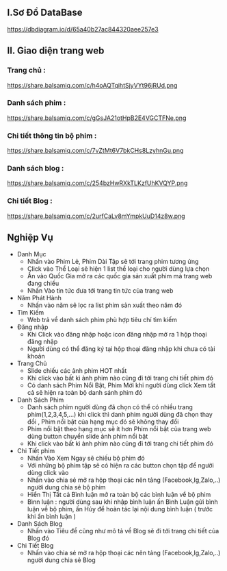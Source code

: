 ##  I.Sơ Đồ DataBase 
https://dbdiagram.io/d/65a40b27ac844320aee257e3

## II. Giao diện trang web
 ### Trang chủ :
 https://share.balsamiq.com/c/h4oAQTqihtSjyVYt96jRUd.png
  ### Danh sách phim :
 https://share.balsamiq.com/c/gGsJA21otHpB2E4VGCTFNe.png
  ### Chi tiết thông tin bộ phim :
  https://share.balsamiq.com/c/7vZtMt6V7bkCHs8LzyhnGu.png
  ### Danh sách blog :
 https://share.balsamiq.com/c/254bzHwRXkTLKzfUhKVQYP.png
  ### Chi tiết Blog :
 https://share.balsamiq.com/c/2urfCaLv8mYmpkUuD14z8w.png
## Nghiệp Vụ
 * Danh Mục
   +  Nhấn vào Phim Lẻ, Phim Dài Tập sẽ tới trang phim tương ứng
   +  Click vào Thể Loại sẽ hiện 1 list thể loại cho người dùng lựa chọn
   +  Ấn vào Quốc Gia mở ra các quốc gia sản xuất phim mà trang web đang chiếu
   +  Nhấn Vào tin tức đưa tới trang tin tức của trang web
* Năm Phát Hành  
   +  Nhấn vào năm sẽ lọc ra list phim sản xuất theo năm đó
* Tìm Kiếm  
   +   Web trả về danh sách phim phù hợp tiêu chí tìm kiếm
*  Đăng nhập
   + Khi Click vào đăng nhập hoặc icon đăng nhập mở ra 1 hộp thoại đăng nhập
   + Người dùng có thể đăng ký tại hộp thoại đăng nhập khi chưa có tài khoản
* Trang Chủ
  + Slide chiếu các ảnh phim HOT nhất
  + Khi click vào bất kì ảnh phim nào cũng đi tới trang chi tiết phim đó
  + Có danh sách Phim Nổi Bật, Phim Mới khi người dùng click Xem tất cả sẽ hiện ra toàn bộ danh sánh phim đó
* Danh Sách Phim
  + Danh sách phim người dùng đã chọn có thể có nhiều trang phim(1,2,3,4,5,...) khi click thì danh phim người dùng đã chọn thay đổi , Phim nổi bật của hạng mục đó sẽ không thay đổi
  + Phim nổi bật theo hạng mục sẽ ít hơn Phim nổi bật của trang web dùng button chuyển slide ảnh phim nổi bật
  + Khi click vào bất kì ảnh phim nào cũng đi tới trang chi tiết phim đó
* Chi Tiết phim
  + Nhấn Vào Xem Ngay sẽ chiếu bộ phim đó
  + Với những bộ phim tập sẽ có hiện ra các button chọn tập để người dùng click vào
  + Nhấn vào chia sẻ mở ra hộp thoại các nên tảng (Facebook,Ig,Zalo,..) người dung chia sẻ bộ phim
  + Hiển Thị Tất cả Bình luận mở ra toàn bộ các bình luận về bộ phim
  + Bìnn luận : người dùng sau khi nhập bình luận ấn Bình Luận gửi bình luận về bộ phim, ấn Hủy để hoàn tác lại nội dung bình luận ( trước khi ấn bình luận )
* Danh Sách Blog
  + Nhấn vào Tiêu đề cũng như mô tả về Blog sẽ đi tới trang chi tiết của Blog đó
* Chi Tiết Blog
  + Nhấn vào chia sẻ mở ra hộp thoại các nên tảng (Facebook,Ig,Zalo,..) người dung chia sẻ Blog
   
